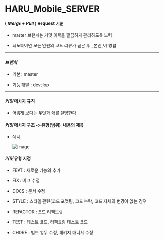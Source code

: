 # HARU_Mobile_SERVER

#### ( _Merge + Pull_ ) Request 기준 <p>
- master 브랜치는 커밋 이력을 깔끔하게 관리하도록 노력 <p>
- 되도록이면 모든 인원의 코드 리뷰가 끝난 후 _본인_이 병합 <p>

**********************************************
#### _브랜치_ <p>
- 기본 : master <p>
- 기능 개발 : develop <p>

**********************************************
#### _커밋_ 메시지 규칙 <p>
- 어떻게 보다는 무엇과 왜를 설명한다 <p>

#### _커밋_ 메시지 구조 -> 유형(범위): 내용의 제목 <p>
- 예시 <p>
![image](https://user-images.githubusercontent.com/89853084/214541945-660afdce-8aa5-4bf6-b92f-aa40734a7f12.png)

#### _커밋_ 유형 지정 <p>
- FEAT : 새로운 기능의 추가 <p>
- FIX : 버그 수정 <p>
- DOCS : 문서 수정 <p>
- STYLE : 스타일 관련(코드 포맷팅, 코드 누락, 코드 자체의 변경이 없는 경우 <p>
- REFACTOR : 코드 리팩토링 <p>
- TEST : 테스트 코드, 리팩토링 테스트 코드 <p>
- CHORE : 빌드 업무 수정, 패키지 매니저 수정 <p>
